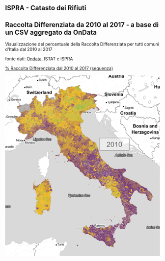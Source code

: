 ## ISPRA - Catasto dei Rifiuti

## Raccolta Differenziata da 2010 al 2017 - a base di un CSV aggregato da OnData


Visualizzazione del percentuale della Raccolta Differenziata per tutti comuni d'Italia dal 2010 al 2017

fonte dati: [Ondata](https://github.com/ondata/rifiutiUrbaniComunaliISPRA), ISTAT e ISPRA

[% Raccolta Differenziata dal 2010 al 2017 (sequenza)](http://view.ixmaps.com?project=https://raw.githubusercontent.com/gjrichter/viz/master/CatastoRifiuti/ixmaps_project_RD_ONDATA_2010_2017_clip.json)



<img src="animazione.gif">

<br><br>

